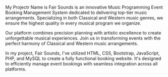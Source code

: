 My Projectr Name is Fair Sounds is an innovative Music Programming Event Booking Management System dedicated to delivering top-tier music arrangements. Specializing in both Classical and Western music genres, we ensure the highest quality in every musical program we organize.

Our platform combines precision planning with artistic excellence to create unforgettable musical experiences. Join us in transforming events with the perfect harmony of Classical and Western music arrangements.

In my project, Fair Sounds, I've utilized HTML, CSS, Bootstrap, JavaScript, PHP, and MySQL to create a fully functional booking website. It's designed to efficiently manage event bookings with seamless integration across all platforms.
